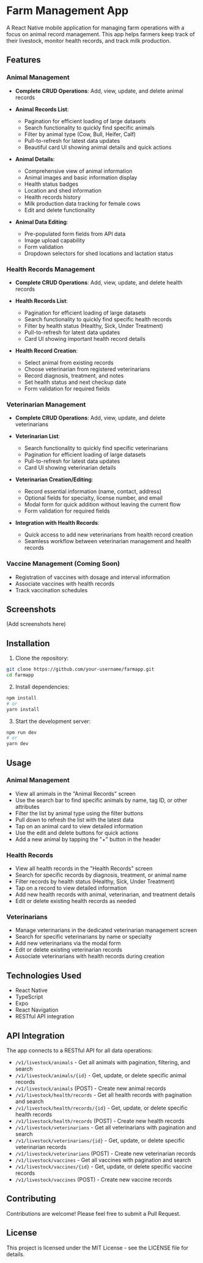 # Farm Management App

A React Native mobile application for managing farm operations with a focus on animal record management. This app helps farmers keep track of their livestock, monitor health records, and track milk production.

## Features

### Animal Management
- **Complete CRUD Operations**: Add, view, update, and delete animal records
- **Animal Records List**: 
  - Pagination for efficient loading of large datasets
  - Search functionality to quickly find specific animals
  - Filter by animal type (Cow, Bull, Heifer, Calf)
  - Pull-to-refresh for latest data updates
  - Beautiful card UI showing animal details and quick actions

- **Animal Details**:
  - Comprehensive view of animal information
  - Animal images and basic information display
  - Health status badges
  - Location and shed information
  - Health records history
  - Milk production data tracking for female cows
  - Edit and delete functionality

- **Animal Data Editing**:
  - Pre-populated form fields from API data
  - Image upload capability
  - Form validation
  - Dropdown selectors for shed locations and lactation status

### Health Records Management
- **Complete CRUD Operations**: Add, view, update, and delete health records
- **Health Records List**:
  - Pagination for efficient loading of large datasets
  - Search functionality to quickly find specific health records
  - Filter by health status (Healthy, Sick, Under Treatment)
  - Pull-to-refresh for latest data updates
  - Card UI showing important health record details

- **Health Record Creation**:
  - Select animal from existing records
  - Choose veterinarian from registered veterinarians
  - Record diagnosis, treatment, and notes
  - Set health status and next checkup date
  - Form validation for required fields

### Veterinarian Management
- **Complete CRUD Operations**: Add, view, update, and delete veterinarians
- **Veterinarian List**:
  - Search functionality to quickly find specific veterinarians
  - Pagination for efficient loading of large datasets
  - Pull-to-refresh for latest data updates
  - Card UI showing veterinarian details

- **Veterinarian Creation/Editing**:
  - Record essential information (name, contact, address)
  - Optional fields for specialty, license number, and email
  - Modal form for quick addition without leaving the current flow
  - Form validation for required fields

- **Integration with Health Records**:
  - Quick access to add new veterinarians from health record creation
  - Seamless workflow between veterinarian management and health records

### Vaccine Management (Coming Soon)
- Registration of vaccines with dosage and interval information
- Associate vaccines with health records
- Track vaccination schedules

## Screenshots
(Add screenshots here)

## Installation

1. Clone the repository:
```bash
git clone https://github.com/your-username/farmapp.git
cd farmapp
```

2. Install dependencies:
```bash
npm install
# or
yarn install
```

3. Start the development server:
```bash
npm run dev
# or
yarn dev
```

## Usage

### Animal Management
- View all animals in the "Animal Records" screen
- Use the search bar to find specific animals by name, tag ID, or other attributes
- Filter the list by animal type using the filter buttons
- Pull down to refresh the list with the latest data
- Tap on an animal card to view detailed information
- Use the edit and delete buttons for quick actions
- Add a new animal by tapping the "+" button in the header

### Health Records
- View all health records in the "Health Records" screen
- Search for specific records by diagnosis, treatment, or animal name
- Filter records by health status (Healthy, Sick, Under Treatment)
- Tap on a record to view detailed information
- Add new health records with animal, veterinarian, and treatment details
- Edit or delete existing health records as needed

### Veterinarians
- Manage veterinarians in the dedicated veterinarian management screen
- Search for specific veterinarians by name or specialty
- Add new veterinarians via the modal form
- Edit or delete existing veterinarian records
- Associate veterinarians with health records during creation

## Technologies Used

- React Native
- TypeScript
- Expo
- React Navigation
- RESTful API integration

## API Integration

The app connects to a RESTful API for all data operations:
- `/v1/livestock/animals` - Get all animals with pagination, filtering, and search
- `/v1/livestock/animals/{id}` - Get, update, or delete specific animal records
- `/v1/livestock/animals` (POST) - Create new animal records
- `/v1/livestock/health/records` - Get all health records with pagination and search
- `/v1/livestock/health/records/{id}` - Get, update, or delete specific health records
- `/v1/livestock/health/records` (POST) - Create new health records
- `/v1/livestock/veterinarians` - Get all veterinarians with pagination and search
- `/v1/livestock/veterinarians/{id}` - Get, update, or delete specific veterinarian records
- `/v1/livestock/veterinarians` (POST) - Create new veterinarian records
- `/v1/livestock/vaccines` - Get all vaccines with pagination and search
- `/v1/livestock/vaccines/{id}` - Get, update, or delete specific vaccine records
- `/v1/livestock/vaccines` (POST) - Create new vaccine records

## Contributing

Contributions are welcome! Please feel free to submit a Pull Request.

## License

This project is licensed under the MIT License - see the LICENSE file for details.

